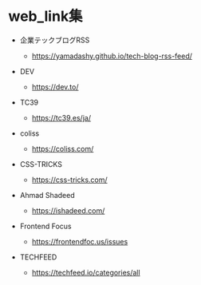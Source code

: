 # web_link集

- 企業テックブログRSS
  - https://yamadashy.github.io/tech-blog-rss-feed/

- DEV
  - https://dev.to/

- TC39
  - https://tc39.es/ja/

- coliss
  - https://coliss.com/

- CSS-TRICKS
  - https://css-tricks.com/

- Ahmad Shadeed
  - https://ishadeed.com/

- Frontend Focus
  - https://frontendfoc.us/issues

- TECHFEED
  - https://techfeed.io/categories/all